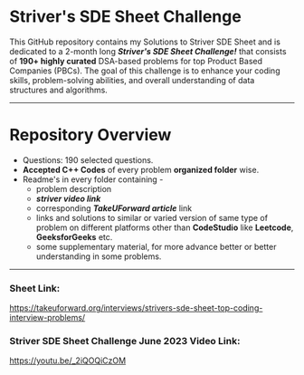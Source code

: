 # Striver's SDE Sheet Challenge
This GitHub repository contains my Solutions to Striver SDE Sheet and is dedicated to a 2-month long ***Striver's SDE Sheet Challenge!*** that consists of **190+ highly curated** DSA-based problems for top Product Based Companies (PBCs). The goal of this challenge is to enhance your coding skills, problem-solving abilities, and overall understanding of data structures and algorithms.

<hr>

# Repository Overview
- Questions: 190 selected questions.
- **Accepted C++ Codes** of every problem **organized folder** wise.
- Readme's in every folder containing -  
    - problem description
    - ***striver video link***
    - corresponding ***TakeUForward article*** link
    - links and solutions to similar or varied version of same type of problem on different platforms other than **CodeStudio** like **Leetcode**, **GeeksforGeeks** etc.
    - some supplementary material, for more advance better or better understanding in some problems.

<hr>

### Sheet Link:
https://takeuforward.org/interviews/strivers-sde-sheet-top-coding-interview-problems/

### Striver SDE Sheet Challenge June 2023 Video Link:
https://youtu.be/_2iQOQiCzOM